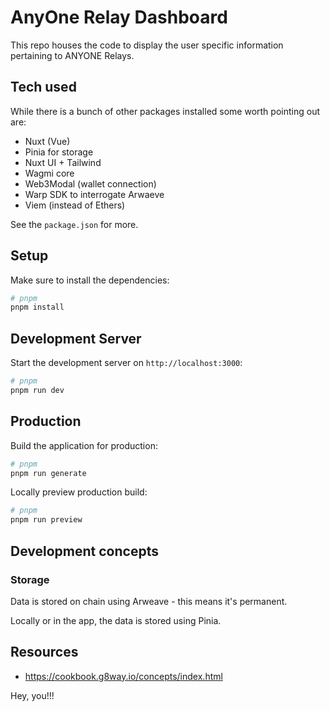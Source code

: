 # AnyOne Relay Dashboard

This repo houses the code to display the user specific information pertaining to ANYONE Relays.

## Tech used

While there is a bunch of other packages installed some worth pointing out are:

- Nuxt (Vue)
- Pinia for storage
- Nuxt UI + Tailwind
- Wagmi core
- Web3Modal (wallet connection)
- Warp SDK to interrogate Arwaeve
- Viem (instead of Ethers)

See the `package.json` for more.

## Setup

Make sure to install the dependencies:

```bash
# pnpm
pnpm install
```

## Development Server

Start the development server on `http://localhost:3000`:

```bash
# pnpm
pnpm run dev
```

## Production

Build the application for production:

```bash
# pnpm
pnpm run generate
```

Locally preview production build:

```bash
# pnpm
pnpm run preview
```

## Development concepts

### Storage

Data is stored on chain using Arweave - this means it's permanent.

Locally or in the app, the data is stored using Pinia.

## Resources

- https://cookbook.g8way.io/concepts/index.html

Hey, you!!!
